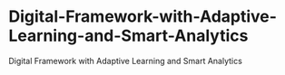 # Digital-Framework-with-Adaptive-Learning-and-Smart-Analytics
Digital Framework with Adaptive Learning and Smart Analytics
